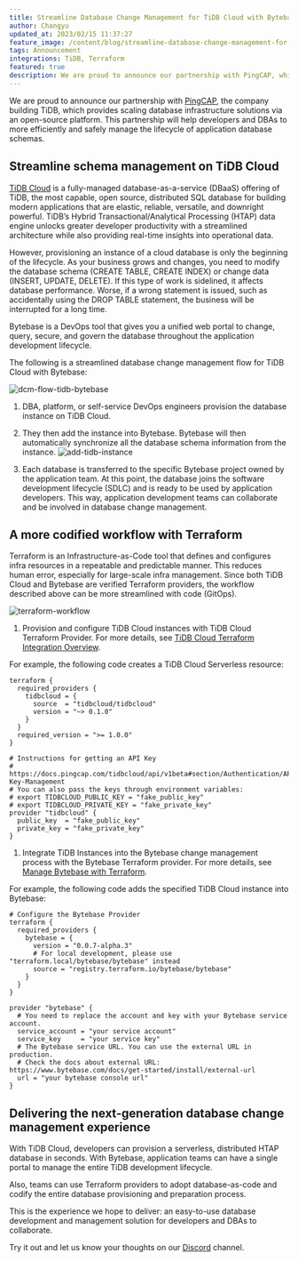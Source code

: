 ```yaml
---
title: Streamline Database Change Management for TiDB Cloud with Bytebase
author: Changyu
updated_at: 2023/02/15 11:37:27
feature_image: /content/blog/streamline-database-change-management-for-tidb-cloud-with-bytebase/feature-image.webp
tags: Announcement
integrations: TiDB, Terraform
featured: true
description: We are proud to announce our partnership with PingCAP, which will help developers and DBAs to more efficiently and safely manage the lifecycle of application database schemas.
---
```


We are proud to announce our partnership with [PingCAP](https://www.pingcap.com/?from=en), the company building TiDB, which provides scaling database infrastructure solutions via an open-source platform. This partnership will help developers and DBAs to more efficiently and safely manage the lifecycle of application database schemas.

## Streamline schema management on TiDB Cloud

[TiDB Cloud](https://tidbcloud.com/) is a fully-managed database-as-a-service (DBaaS) offering of TiDB, the most capable, open source, distributed SQL database for building modern applications that are elastic, reliable, versatile, and downright powerful. TiDB’s Hybrid Transactional/Analytical Processing (HTAP) data engine unlocks greater developer productivity with a streamlined architecture while also providing real-time insights into operational data.

However, provisioning an instance of a cloud database is only the beginning of the lifecycle. As your business grows and changes, you need to modify the database schema (CREATE TABLE, CREATE INDEX) or change data (INSERT, UPDATE, DELETE). If this type of work is sidelined, it affects database performance. Worse, if a wrong statement is issued, such as accidentally using the DROP TABLE statement, the business will be interrupted for a long time.

Bytebase is a DevOps tool that gives you a unified web portal to change, query, secure, and govern the database throughout the application development lifecycle.

The following is a streamlined database change management flow for TiDB Cloud with Bytebase:

![dcm-flow-tidb-bytebase](/content/blog/streamline-database-change-management-for-tidb-cloud-with-bytebase/dcm-flow-tidb-bytebase.webp)

1. DBA, platform, or self-service DevOps engineers provision the database instance on TiDB Cloud.
2. They then add the instance into Bytebase. Bytebase will then automatically synchronize all the database schema information from the instance.
   ![add-tidb-instance](/content/blog/streamline-database-change-management-for-tidb-cloud-with-bytebase/add-tidb-instance.webp)

3. Each database is transferred to the specific Bytebase project owned by the application team. At this point, the database joins the software development lifecycle (SDLC) and is ready to be used by application developers. This way, application development teams can collaborate and be involved in database change management.

## A more codified workflow with Terraform

Terraform is an Infrastructure-as-Code tool that defines and configures infra resources in a repeatable and predictable manner. This reduces human error, especially for large-scale infra management. Since both TiDB Cloud and Bytebase are verified Terraform providers, the workflow described above can be more streamlined with code (GitOps).

![terraform-workflow](/content/blog/streamline-database-change-management-for-tidb-cloud-with-bytebase/terraform-workflow.webp)

1. Provision and configure TiDB Cloud instances with TiDB Cloud Terraform Provider. For more details, see [TiDB Cloud Terraform Integration Overview](https://docs.pingcap.com/tidbcloud/terraform-tidbcloud-provider-overview).

For example, the following code creates a TiDB Cloud Serverless resource:

```text
terraform {
  required_providers {
    tidbcloud = {
      source  = "tidbcloud/tidbcloud"
      version = "~> 0.1.0"
    }
  }
  required_version = ">= 1.0.0"
}

# Instructions for getting an API Key
# https://docs.pingcap.com/tidbcloud/api/v1beta#section/Authentication/API-Key-Management
# You can also pass the keys through environment variables:
# export TIDBCLOUD_PUBLIC_KEY = "fake_public_key"
# export TIDBCLOUD_PRIVATE_KEY = "fake_private_key"
provider "tidbcloud" {
  public_key  = "fake_public_key"
  private_key = "fake_private_key"
}
```

1. Integrate TiDB Instances into the Bytebase change management process with the Bytebase Terraform provider. For more details, see [Manage Bytebase with Terraform](/docs/get-started/terraform#configure-bytebase-terraform-provider).

For example, the following code adds the specified TiDB Cloud instance into Bytebase:

```text
# Configure the Bytebase Provider
terraform {
  required_providers {
    bytebase = {
      version = "0.0.7-alpha.3"
      # For local development, please use "terraform.local/bytebase/bytebase" instead
      source = "registry.terraform.io/bytebase/bytebase"
    }
  }
}

provider "bytebase" {
  # You need to replace the account and key with your Bytebase service account.
  service_account = "your service account"
  service_key     = "your service key"
  # The Bytebase service URL. You can use the external URL in production.
  # Check the docs about external URL: https://www.bytebase.com/docs/get-started/install/external-url
  url = "your bytebase console url"
}
```

## Delivering the next-generation database change management experience

With TiDB Cloud, developers can provision a serverless, distributed HTAP database in seconds. With Bytebase, application teams can have a single portal to manage the entire TiDB development lifecycle.

Also, teams can use Terraform providers to adopt database-as-code and codify the entire database provisioning and preparation process.

This is the experience we hope to deliver: an easy-to-use database development and management solution for developers and DBAs to collaborate.

Try it out and let us know your thoughts on our [Discord](https://discord.gg/huyw7gRsyA) channel.
